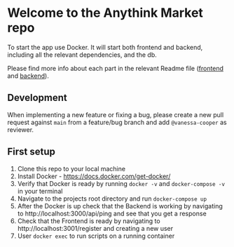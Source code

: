 # Welcome to the Anythink Market repo

To start the app use Docker. It will start both frontend and backend, including all the relevant dependencies, and the db.

Please find more info about each part in the relevant Readme file ([frontend](frontend/readme.md) and [backend](backend/README.md)).

## Development

When implementing a new feature or fixing a bug, please create a new pull request against `main` from a feature/bug branch and add `@vanessa-cooper` as reviewer.

## First setup

1. Clone this repo to your local machine
2. Install Docker - https://docs.docker.com/get-docker/
3. Verify that Docker is ready by running `docker -v` and `docker-compose -v` in your terminal
4. Navigate to the projects root directory and run `docker-compose up`
5. After the Docker is up check that the Backend is working by navigating to http://localhost:3000/api/ping and see that you get a response
6. Check that the Frontend is ready by navigating to http://localhost:3001/register and creating a new user
7. User `docker exec` to run scripts on a running container
